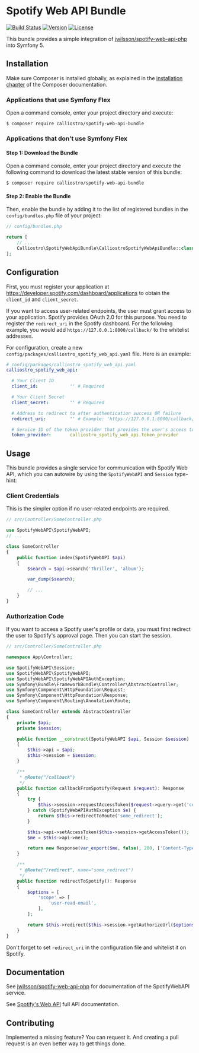 Spotify Web API Bundle
======================

[![Build Status](https://api.travis-ci.com/calliostro/spotify-web-api-bundle.svg)](https://www.travis-ci.com/github/calliostro/spotify-web-api-bundle)
[![Version](https://poser.pugx.org/calliostro/spotify-web-api-bundle/version)](//packagist.org/packages/calliostro/spotify-web-api-bundle)
[![License](https://poser.pugx.org/calliostro/spotify-web-api-bundle/license)](//packagist.org/packages/calliostro/spotify-web-api-bundle)

This bundle provides a simple integration of [jwilsson/spotify-web-api-php](https://github.com/jwilsson/spotify-web-api-php)
into Symfony 5.


Installation
------------

Make sure Composer is installed globally, as explained in the 
[installation chapter](https://getcomposer.org/doc/00-intro.md) of the Composer documentation.

### Applications that use Symfony Flex

Open a command console, enter your project directory and execute:

```console
$ composer require calliostro/spotify-web-api-bundle
```

### Applications that don't use Symfony Flex

#### Step 1: Download the Bundle

Open a command console, enter your project directory and execute the
following command to download the latest stable version of this bundle:

```console
$ composer require calliostro/spotify-web-api-bundle
```

#### Step 2: Enable the Bundle

Then, enable the bundle by adding it to the list of registered bundles
in the `config/bundles.php` file of your project:

```php
// config/bundles.php

return [
    // ...
    Calliostro\SpotifyWebApiBundle\CalliostroSpotifyWebApiBundle::class => ['all' => true],
];
```


Configuration
-------------

First, you must register your application at https://developer.spotify.com/dashboard/applications to obtain the 
`client_id` and `client_secret`.

If you want to access user-related endpoints, the user must grant access to your application. Spotify provides OAuth 2.0
for this purpose. You need to register the `redirect_uri` in the Spotify dashboard. For the following example, you would
add `https://127.0.0.1:8000/callback/` to the whitelist addresses.

For configuration, create a new `config/packages/calliostro_spotify_web_api.yaml`  file. Here is an example:

```yaml
# config/packages/calliostro_spotify_web_api.yaml
calliostro_spotify_web_api:

  # Your Client ID
  client_id:            '' # Required

  # Your Client Secret
  client_secret:        '' # Required

  # Address to redirect to after authentication success OR failure
  redirect_uri:         '' # Example: 'https://127.0.0.1:8000/callback/'

  # Service ID of the token provider that provides the user's access token
  token_provider:       calliostro_spotify_web_api.token_provider
```


Usage
-----

This bundle provides a single service for communication with Spotify Web API, which you can autowire by using the
`SpotifyWebAPI` and `Session` type-hint:


### Client Credentials

This is the simpler option if no user-related endpoints are required.

```php
// src/Controller/SomeController.php

use SpotifyWebAPI\SpotifyWebAPI;
// ...

class SomeController
{
    public function index(SpotifyWebAPI $api)
    {
        $search = $api->search('Thriller', 'album');

        var_dump($search);

        // ...
    }
}
```

### Authorization Code

If you want to access a Spotify user's profile or data, you must first redirect the user to Spotify's approval page.
Then you can start the session.

```php
// src/Controller/SomeController.php

namespace App\Controller;

use SpotifyWebAPI\Session;
use SpotifyWebAPI\SpotifyWebAPI;
use SpotifyWebAPI\SpotifyWebAPIAuthException;
use Symfony\Bundle\FrameworkBundle\Controller\AbstractController;
use Symfony\Component\HttpFoundation\Request;
use Symfony\Component\HttpFoundation\Response;
use Symfony\Component\Routing\Annotation\Route;

class SomeController extends AbstractController
{
    private $api;
    private $session;

    public function __construct(SpotifyWebAPI $api, Session $session)
    {
        $this->api = $api;
        $this->session = $session;
    }

    /**
     * @Route("/callback")
     */
    public function callbackFromSpotify(Request $request): Response
    {
        try {
            $this->session->requestAccessToken($request->query->get('code'));
        } catch (SpotifyWebAPIAuthException $e) {
            return $this->redirectToRoute('some_redirect');
        }

        $this->api->setAccessToken($this->session->getAccessToken());
        $me = $this->api->me();

        return new Response(var_export($me, false), 200, ['Content-Type' => 'text/plain']);
    }

    /**
     * @Route("/redirect", name="some_redirect")
     */
    public function redirectToSpotify(): Response
    {
        $options = [
            'scope' => [
                'user-read-email',
            ],
        ];

        return $this->redirect($this->session->getAuthorizeUrl($options));
    }
}
```

Don't forget to set `redirect_uri` in the configuration file and whitelist it on Spotify.



Documentation
-------------

See [jwilsson/spotify-web-api-php](https://github.com/jwilsson/spotify-web-api-php) for documentation of the 
SpotifyWebAPI service.

See [Spotify's Web API](https://developer.spotify.com/documentation/) full API documentation.


Contributing
------------

Implemented a missing feature? You can request it. And creating a pull request is an even better way to get things done.
